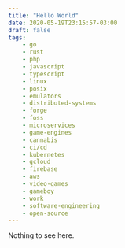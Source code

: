 ```yaml
---
title: "Hello World"
date: 2020-05-19T23:15:57-03:00
draft: false
tags: 
    - go
    - rust
    - php
    - javascript
    - typescript
    - linux
    - posix
    - emulators
    - distributed-systems
    - forge
    - foss
    - microservices
    - game-engines
    - cannabis
    - ci/cd
    - kubernetes
    - gcloud
    - firebase
    - aws
    - video-games
    - gameboy
    - work
    - software-engineering
    - open-source
---
```


Nothing to see here.